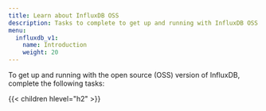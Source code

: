 ```yaml
---
title: Learn about InfluxDB OSS
description: Tasks to complete to get up and running with InfluxDB OSS.
menu:
  influxdb_v1:
    name: Introduction
    weight: 20
---
```


To get up and running with the open source (OSS) version of InfluxDB, complete the following tasks:

{{< children hlevel="h2" >}}
